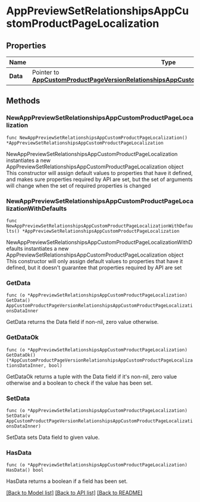 # AppPreviewSetRelationshipsAppCustomProductPageLocalization

## Properties

Name | Type | Description | Notes
------------ | ------------- | ------------- | -------------
**Data** | Pointer to [**AppCustomProductPageVersionRelationshipsAppCustomProductPageLocalizationsDataInner**](AppCustomProductPageVersionRelationshipsAppCustomProductPageLocalizationsDataInner.md) |  | [optional] 

## Methods

### NewAppPreviewSetRelationshipsAppCustomProductPageLocalization

`func NewAppPreviewSetRelationshipsAppCustomProductPageLocalization() *AppPreviewSetRelationshipsAppCustomProductPageLocalization`

NewAppPreviewSetRelationshipsAppCustomProductPageLocalization instantiates a new AppPreviewSetRelationshipsAppCustomProductPageLocalization object
This constructor will assign default values to properties that have it defined,
and makes sure properties required by API are set, but the set of arguments
will change when the set of required properties is changed

### NewAppPreviewSetRelationshipsAppCustomProductPageLocalizationWithDefaults

`func NewAppPreviewSetRelationshipsAppCustomProductPageLocalizationWithDefaults() *AppPreviewSetRelationshipsAppCustomProductPageLocalization`

NewAppPreviewSetRelationshipsAppCustomProductPageLocalizationWithDefaults instantiates a new AppPreviewSetRelationshipsAppCustomProductPageLocalization object
This constructor will only assign default values to properties that have it defined,
but it doesn't guarantee that properties required by API are set

### GetData

`func (o *AppPreviewSetRelationshipsAppCustomProductPageLocalization) GetData() AppCustomProductPageVersionRelationshipsAppCustomProductPageLocalizationsDataInner`

GetData returns the Data field if non-nil, zero value otherwise.

### GetDataOk

`func (o *AppPreviewSetRelationshipsAppCustomProductPageLocalization) GetDataOk() (*AppCustomProductPageVersionRelationshipsAppCustomProductPageLocalizationsDataInner, bool)`

GetDataOk returns a tuple with the Data field if it's non-nil, zero value otherwise
and a boolean to check if the value has been set.

### SetData

`func (o *AppPreviewSetRelationshipsAppCustomProductPageLocalization) SetData(v AppCustomProductPageVersionRelationshipsAppCustomProductPageLocalizationsDataInner)`

SetData sets Data field to given value.

### HasData

`func (o *AppPreviewSetRelationshipsAppCustomProductPageLocalization) HasData() bool`

HasData returns a boolean if a field has been set.


[[Back to Model list]](../README.md#documentation-for-models) [[Back to API list]](../README.md#documentation-for-api-endpoints) [[Back to README]](../README.md)


